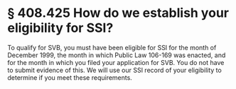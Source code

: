 # § 408.425   How do we establish your eligibility for SSI?

To qualify for SVB, you must have been eligible for SSI for the month of December 1999, the month in which Public Law 106-169 was enacted, and for the month in which you filed your application for SVB. You do not have to submit evidence of this. We will use our SSI record of your eligibility to determine if you meet these requirements. 




